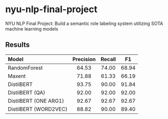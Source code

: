 # nyu-nlp-final-project

NYU NLP Final Project: Build a semantic role labeling system utilizing SOTA machine learning models

## Results

| Model                 | Precision | Recall |  F1   |
| :-------------------- | :-------: | :----: | :---: |
|RandomForest           |64.53|74.00|68.94|
| Maxent                |   71.88   | 61.33  | 66.19 |
| DistilBERT            |   93.75   | 90.00  | 91.84 |
| DistilBERT (QA)       |   92.00   | 92.00  | 92.00 |
| DistilBERT (ONE ARG1) |   92.67   | 92.67  | 92.67 |
| DistilBERT (WORD2VEC) |   88.82   | 90.00  | 89.40 |
